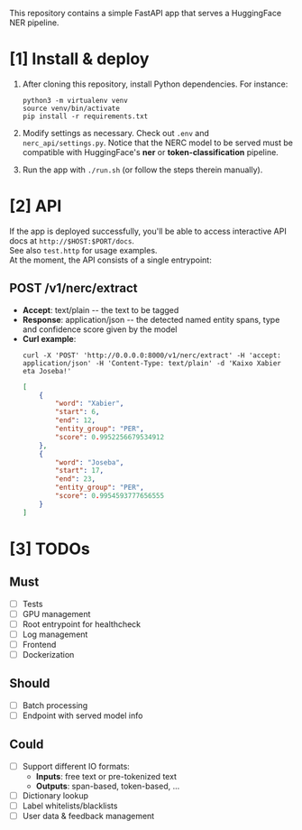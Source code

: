This repository contains a simple FastAPI app that serves a HuggingFace NER pipeline.

# [1] Install & deploy

1. After cloning this repository, install Python dependencies. For instance:
   ```
   python3 -m virtualenv venv
   source venv/bin/activate
   pip install -r requirements.txt
   ```

2. Modify settings as necessary. Check out `.env` and `nerc_api/settings.py`. Notice that the NERC model to be served must be compatible with HuggingFace's **ner** or **token-classification** pipeline.

3. Run the app with `./run.sh` (or follow the steps therein manually).

# [2] API

If the app is deployed successfully, you'll be able to access interactive API docs at `http://$HOST:$PORT/docs`.  
See also `test.http` for usage examples.  
At the moment, the API consists of a single entrypoint:

## POST /v1/nerc/extract

* **Accept**: text/plain -- the text to be tagged
* **Response**: application/json -- the detected named entity spans, type and confidence score given by the model
* **Curl example**: 
    ```shell
    curl -X 'POST' 'http://0.0.0.0:8000/v1/nerc/extract' -H 'accept: application/json' -H 'Content-Type: text/plain' -d 'Kaixo Xabier eta Joseba!'
    ```
    ```json
    [
        {
            "word": "Xabier",
            "start": 6,
            "end": 12,
            "entity_group": "PER",
            "score": 0.9952256679534912
        },
        {
            "word": "Joseba",
            "start": 17,
            "end": 23,
            "entity_group": "PER",
            "score": 0.9954593777656555
        }
    ]
    ```

# [3] TODOs

## Must
- [ ] Tests
- [ ] GPU management
- [ ] Root entrypoint for healthcheck
- [ ] Log management
- [ ] Frontend
- [ ] Dockerization

## Should
- [ ] Batch processing
- [ ] Endpoint with served model info

## Could
- [ ] Support different IO formats:
  - **Inputs**: free text or pre-tokenized text
  - **Outputs**: span-based, token-based, ...
- [ ] Dictionary lookup 
- [ ] Label whitelists/blacklists
- [ ] User data & feedback management 
